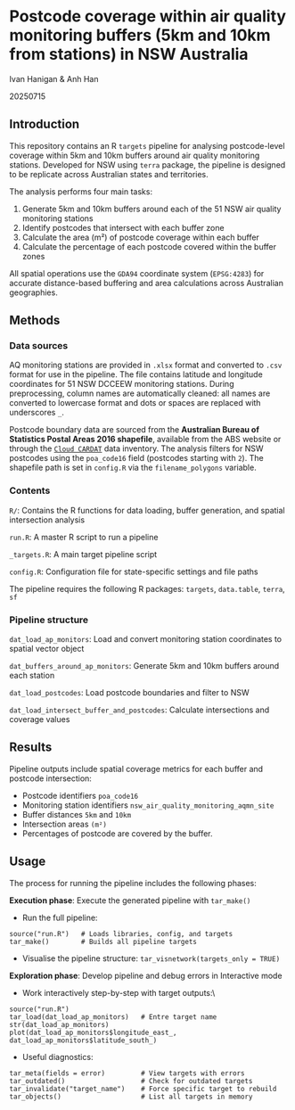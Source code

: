 # Postcode coverage within air quality monitoring buffers (5km and 10km from stations) in NSW Australia

Ivan Hanigan & Anh Han

20250715

## Introduction

This repository contains an R `targets` pipeline for analysing postcode-level coverage within 5km and 10km buffers around air quality monitoring stations. Developed for NSW using `terra` package, the pipeline is designed to be replicate across Australian states and territories.

The analysis performs four main tasks:

1.  Generate 5km and 10km buffers around each of the 51 NSW air quality monitoring stations
2.  Identify postcodes that intersect with each buffer zone
3.  Calculate the area (m²) of postcode coverage within each buffer
4.  Calculate the percentage of each postcode covered within the buffer zones

All spatial operations use the `GDA94` coordinate system (`EPSG:4283`) for accurate distance-based buffering and area calculations across Australian geographies.

## Methods

### Data sources

AQ monitoring stations are provided in `.xlsx` format and converted to `.csv` format for use in the pipeline. The file contains latitude and longitude coordinates for 51 NSW DCCEEW monitoring stations. During preprocessing, column names are automatically cleaned: all names are converted to lowercase format and dots or spaces are replaced with underscores `_`.

Postcode boundary data are sourced from the **Australian Bureau of Statistics Postal Areas 2016 shapefile**, available from the ABS website or through the [`Cloud CARDAT`](https://cloud.car-dat.org/index.php/apps/files/files/1107?dir=/Environment_General/ABS_data/ABS_POA) data inventory. The analysis filters for NSW postcodes using the `poa_code16` field (postcodes starting with `2`). The shapefile path is set in `config.R` via the `filename_polygons` variable.

### Contents

`R/`: Contains the R functions for data loading, buffer generation, and spatial intersection analysis

`run.R`: A master R script to run a pipeline

`_targets.R`: A main target pipeline script

`config.R`: Configuration file for state-specific settings and file paths

The pipeline requires the following R packages: `targets`, `data.table`, `terra`, `sf`

### Pipeline structure

`dat_load_ap_monitors`: Load and convert monitoring station coordinates to spatial vector object

`dat_buffers_around_ap_monitors`: Generate 5km and 10km buffers around each station

`dat_load_postcodes`: Load postcode boundaries and filter to NSW

`dat_load_intersect_buffer_and_postcodes`: Calculate intersections and coverage values

## Results

Pipeline outputs include spatial coverage metrics for each buffer and postcode intersection:

-   Postcode identifiers `poa_code16`
-   Monitoring station identifiers `nsw_air_quality_monitoring_aqmn_site`
-   Buffer distances `5km` and `10km`
-   Intersection areas `(m²)`
-   Percentages of postcode are covered by the buffer.

## Usage

The process for running the pipeline includes the following phases:

**Execution phase**: Execute the generated pipeline with `tar_make()`

-   Run the full pipeline:

```         
source("run.R")   # Loads libraries, config, and targets 
tar_make()        # Builds all pipeline targets
```

-   Visualise the pipeline structure: `tar_visnetwork(targets_only = TRUE)`

**Exploration phase**: Develop pipeline and debug errors in Interactive mode

-   Work interactively step-by-step with target outputs:\

```         
source("run.R")  
tar_load(dat_load_ap_monitors)   # Entre target name
str(dat_load_ap_monitors)  
plot(dat_load_ap_monitors$longitude_east_, dat_load_ap_monitors$latitude_south_)
```

-   Useful diagnostics:

```         
tar_meta(fields = error)         # View targets with errors  
tar_outdated()                   # Check for outdated targets  
tar_invalidate("target_name")    # Force specific target to rebuild  
tar_objects()                    # List all targets in memory
```
